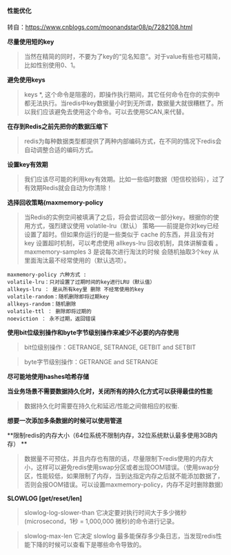 #### 性能优化

转自：https://www.cnblogs.com/moonandstar08/p/7282108.html

**尽量使用短的key**

> 当然在精简的同时，不要为了key的“见名知意”。对于value有些也可精简，比如性别使用0、1。

**避免使用keys**

> keys *, 这个命令是阻塞的，即操作执行期间，其它任何命令在你的实例中都无法执行。当redis中key数据量小时到无所谓，数据量大就很糟糕了。所以我们应该避免去使用这个命令。可以去使用SCAN,来代替。

**在存到Redis之前先把你的数据压缩下**

> redis为每种数据类型都提供了两种内部编码方式，在不同的情况下redis会自动调整合适的编码方式。

**设置key有效期**

> 我们应该尽可能的利用key有效期。比如一些临时数据（短信校验码），过了有效期Redis就会自动为你清除！

**选择回收策略(maxmemory-policy**

> 当Redis的实例空间被填满了之后，将会尝试回收一部分key。根据你的使用方式，强烈建议使用 volatile-lru（默认） 策略——前提是你对key已经设置了超时。但如果你运行的是一些类似于 cache 的东西，并且没有对 key 设置超时机制，可以考虑使用 allkeys-lru 回收机制，具体讲解查看 。maxmemory-samples 3 是说每次进行淘汰的时候 会随机抽取3个key 从里面淘汰最不经常使用的（默认选项）。

    maxmemory-policy 六种方式 :
    volatile-lru：只对设置了过期时间的key进行LRU（默认值）
    allkeys-lru ： 是从所有key里 删除 不经常使用的key
    volatile-random：随机删除即将过期key
    allkeys-random：随机删除
    volatile-ttl ： 删除即将过期的
    noeviction ： 永不过期，返回错误

**使用bit位级别操作和byte字节级别操作来减少不必要的内存使用**
> bit位级别操作：GETRANGE, SETRANGE, GETBIT and SETBIT

> byte字节级别操作：GETRANGE and SETRANGE

**尽可能地使用hashes哈希存储**

**当业务场景不需要数据持久化时，关闭所有的持久化方式可以获得最佳的性能**

> 数据持久化时需要在持久化和延迟/性能之间做相应的权衡.

**想要一次添加多条数据的时候可以使用管道**

**限制redis的内存大小（64位系统不限制内存，32位系统默认最多使用3GB内存） **

> 数据量不可预估，并且内存也有限的话，尽量限制下redis使用的内存大小，这样可以避免redis使用swap分区或者出现OOM错误。（使用swap分区，性能较低，如果限制了内存，当到达指定内存之后就不能添加数据了，否则会报OOM错误。可以设置maxmemory-policy，内存不足时删除数据）

**SLOWLOG [get/reset/len]**

> slowlog-log-slower-than 它决定要对执行时间大于多少微秒(microsecond，1秒 = 1,000,000 微秒)的命令进行记录。

>slowlog-max-len 它决定 slowlog 最多能保存多少条日志，当发现redis性能下降的时候可以查看下是哪些命令导致的。
